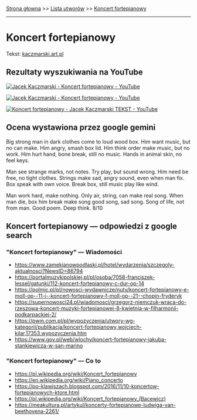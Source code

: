 [Strona głowna](../index.md) >> [Lista utworów](../list.md) >> [Koncert fortepianowy](212.md)

---

# Koncert fortepianowy

Tekst: [kaczmarski.art.pl](https://www.kaczmarski.art.pl/tworczosc/wiersze/koncert-fortepianowy/)

## Rezultaty wyszukiwania na YouTube

[![Jacek Kaczmarski - Koncert fortepianowy - YouTube](http://img.youtube.com/vi/DAU9v8RafKI/0.jpg)](https://www.youtube.com/watch?v=DAU9v8RafKI "Jacek Kaczmarski - Koncert fortepianowy - YouTube")

[![Jacek Kaczmarski - Koncert fortepianowy - YouTube](http://img.youtube.com/vi/zAEs1lb9uqA/0.jpg)](https://www.youtube.com/watch?v=zAEs1lb9uqA "Jacek Kaczmarski - Koncert fortepianowy - YouTube")

[![Koncert fortepianowy - Jacek Kaczmarski TEKST - YouTube](http://img.youtube.com/vi/300evl42g7w/0.jpg)](https://www.youtube.com/watch?v=300evl42g7w "Koncert fortepianowy - Jacek Kaczmarski TEKST - YouTube")

## Ocena wystawiona przez google gemini

Big strong man in dark clothes come to loud wood box. Him want music, but no can make. Him angry, smash box lid. Him think order make music, but no work. Him hurt hand, bone break, still no music. Hands in animal skin, no feel keys. 

Man see strange marks, not notes. Try play, but sound wrong. Him need be free, no tight clothes. Strings make sad, angry sound, even when man fix. Box speak with own voice. Break box, still music play like wind. 

Man work hard, make nothing. Only air, string, can make real song. When man die, box him break make song good song, sad song. Song of life, not from man. Good poem. Deep think. 8/10


## Koncert fortepianowy — odpowiedzi z google search

### "Koncert fortepianowy" — Wiadomości

 - <https://www.zamekjanowpodlaski.pl/hotel/wydarzenia/szczegoly-aktualnosci?NewsID=86794>
 - <https://portalmuzykipolskiej.pl/pl/osoba/7058-franciszek-lessel/gatunki/112-koncert-fortepianowy-c-dur-op-14>
 - <https://polmic.pl/pl/nowosci-wydawnicze/nuty/koncert-fortepianowy-e-moll-op--11-i--koncert-fortepianowy-f-moll-op--21--chopin-fryderyk>
 - <https://supernowosci24.pl/wiadomosci/grzegorz-niemczuk-wraca-do-rzeszowa-koncert-muzyki-fortepianowej-8-kwietnia-w-filharmonii-podkarpackiej-2/>
 - <https://pwm.com.pl/pl/wypozyczenia/utwory-wg-kategorii/publikacja/koncert-fortepianowy,wojciech-kilar,17353,wypozyczenia.htm>
 - <https://www.gov.pl/web/wlochy/koncert-fortepianowy-jakuba-stankiewicza-w-san-marino>

### "Koncert fortepianowy" — Co to

 - <https://pl.wikipedia.org/wiki/Koncert_fortepianowy>
 - <https://en.wikipedia.org/wiki/Piano_concerto>
 - <https://po-klawiszach.blogspot.com/2016/11/10-koncertow-fortepianowych-ktore.html>
 - <https://pl.wikipedia.org/wiki/Koncert_fortepianowy_(Bacewicz)>
 - <https://meakultura.pl/artykul/koncerty-fortepianowe-ludwiga-van-beethovena-2261/>

